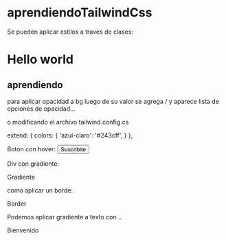 # aprendiendoTailwindCss

Se pueden aplicar estilos a traves de clases:

<h1 class="bg-yellow-600 text-cyan-700">Hello world</h1>
<h2 class="bg-slate-500 text-white">aprendiendo</h2>

para aplicar opacidad a bg luego de su valor se agrega / y aparece lista de opciones de opacidad...

o modificando el archivo tailwind.config.cs

 extend: {
      colors: {
        'azul-claro': '#243cff',
      }
    },


Boton con hover:
 <button class="bg-azul-claro text-white p-2 rounded-lg w-24 mx-auto block my-8 hover:bg-gray-900">Suscribite</button>

Div con gradiente:
  <div class="bg-gradient-to-tr from-slate-400 to stroke-lime-900">Gradiente</div>

como aplicar un borde:
<div class="bg-slate-300 border-2 border-b-gray-800 mt-3 pt-3">Border</div>


Podemos aplicar gradiente a texto con <span>..

 <div class="text-4xl text-orange-600">
        <span class="bg-gradient-to-r from-red-500 to-slate-300">Bienvenido</span>
    </div>